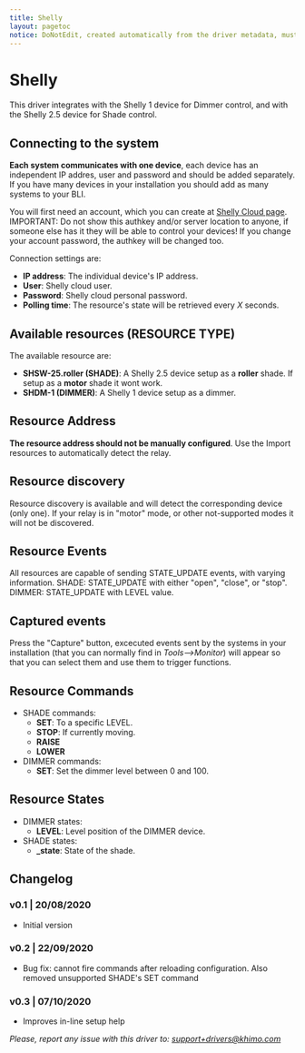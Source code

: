 ```yaml
---
title: Shelly
layout: pagetoc
notice: DoNotEdit, created automatically from the driver metadata, must be updated on the driver itself
---
```

# Shelly

This driver integrates with the Shelly 1 device for Dimmer control, and with the Shelly 2.5 device for Shade control.

## Connecting to the system
**Each system communicates with one device**, each device has an independent IP addres, user and password and should be added separately. If you have many devices in your installation you should add as many systems to your BLI.

You will first need an account, which you can create at [Shelly Cloud page](http://my.shelly.cloud). IMPORTANT: Do not show this authkey and/or server location to anyone, if someone else has it they will be able to control your devices! If you change your account password, the authkey will be changed too.

Connection settings are:
 - **IP address**: The individual device's IP address.
 - **User**: Shelly cloud user.
 - **Password**: Shelly cloud personal password.
 - **Polling time**: The resource's state will be retrieved every _X_ seconds.

## Available resources (RESOURCE TYPE)

The available resource are:
 - **SHSW-25.roller (SHADE)**: A Shelly 2.5 device setup as a **roller** shade. If setup as a **motor** shade it wont work.
 - **SHDM-1 (DIMMER)**: A Shelly 1 device setup as a dimmer.

## Resource Address

**The resource address should not be manually configured**. Use the Import resources to automatically detect the relay.

## Resource discovery

Resource discovery is available and will detect the corresponding device (only one). If your relay is in "motor" mode, or other not-supported modes it will not be discovered.

## Resource Events

All resources are capable of sending STATE_UPDATE events, with varying information.
SHADE: STATE_UPDATE with either "open", "close", or "stop".
DIMMER: STATE_UPDATE with LEVEL value.

## Captured events

Press the "Capture" button, excecuted events sent by the systems in your installation (that you can normally find in _Tools-->Monitor_) will appear so that you can select them and use them to trigger functions.

## Resource Commands

- SHADE commands:
  - **SET**: To a specific LEVEL.
  - **STOP**: If currently moving.
  - **RAISE**
  - **LOWER**
- DIMMER commands:
  - **SET**: Set the dimmer level between 0 and 100.

## Resource States

 - DIMMER states:
    - **LEVEL**: Level position of the DIMMER device.
 - SHADE states:
    - **_state**: State of the shade.

## Changelog
### v0.1 | 20/08/2020
 - Initial version

### v0.2 | 22/09/2020
 - Bug fix: cannot fire commands after reloading configuration. Also removed unsupported SHADE's SET command
 
### v0.3 | 07/10/2020
 - Improves in-line setup help


*Please, report any issue with this driver to: support+drivers@khimo.com*
